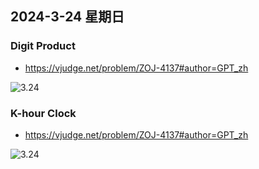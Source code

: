 ## 2024-3-24 星期日

### Digit Product

- https://vjudge.net/problem/ZOJ-4137#author=GPT_zh

![3.24](https://img2.imgtp.com/2024/03/24/ku4BN2CH.png)

### K-hour Clock

- https://vjudge.net/problem/ZOJ-4137#author=GPT_zh

![3.24](https://img2.imgtp.com/2024/03/24/ku4BN2CH.png)
